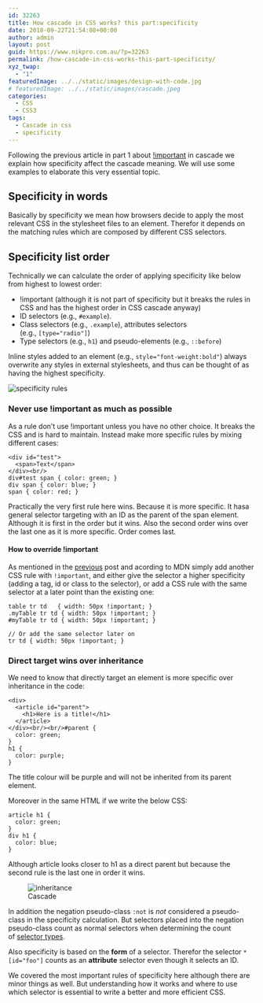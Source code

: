 ```yaml
---
id: 32263
title: How cascade in CSS works? this part:specificity
date: 2018-09-22T21:54:08+00:00
author: admin
layout: post
guid: https://www.nikpro.com.au/?p=32263
permalink: /how-cascade-in-css-works-this-part-specificity/
xyz_twap:
  - "1"
featuredImage: ../../static/images/design-with-code.jpg
# featuredImage: ../../static/images/cascade.jpeg
categories:
  - CSS
  - CSS3
tags:
  - Cascade in css
  - specificity
---
```

Following the previous article in part 1 about [!important](https://www.nikpro.com.au/how-cascade-in-css-works-this-part-important/) in cascade we explain how specificity affect the cascade meaning. We will use some examples to elaborate this very essential topic.

## Specificity in words

Basically by specificity we mean how browsers decide to apply the most relevant CSS in the stylesheet files to an element. Therefor it depends on the matching rules which are composed by different CSS selectors.

## Specificity list order

Technically we can calculate the order of applying specificity like below from highest to lowest order:

  * !important (although it is not part of specificity but it breaks the rules in CSS and has the highest order in CSS cascade anyway)
  * ID selectors (e.g., `#example`).
  * Class selectors (e.g., `.example`), attributes selectors (e.g., `[type="radio"]`) 
  * Type selectors (e.g., `h1`) and pseudo-elements (e.g., `::before`)

Inline styles added to an element (e.g., `style="font-weight:bold"`) always overwrite any styles in external stylesheets, and thus can be thought of as having the highest specificity.


<img src="https://www.nikpro.com.auspecificity1.png" alt="specificity rules" class="wp-image-32265" srcset="https://testgatsby.localspecificity1.png 712w, https://testgatsby.localspecificity1-300x126.png 300w" sizes="(max-width: 712px) 100vw, 712px" /> 
 

### Never use !important as much as possible

As a rule don&#8217;t use !important unless you have no other choice. It breaks the CSS and is hard to maintain. Instead make more specific rules by mixing different cases:


```
<div id="test">
  <span>Text</span>
</div><br/>
div#test span { color: green; }
div span { color: blue; }
span { color: red; }
```


Practically the very first rule here wins. Because it is more specific. It hasa general selector targeting with an ID as the parent of the span element. Although it is first in the order but it wins. Also the second order wins over the last one as it is more specific. Order comes last.

#### How to override !important

As mentioned in the [previous](https://www.nikpro.com.au/how-cascade-in-css-works-this-part-important/) post and acording to MDN simply add another CSS rule with `!important`, and either give the selector a higher specificity (adding a tag, id or class to the selector), or add a CSS rule with the same selector at a later point than the existing one:


```
table tr td   { width: 50px !important; }
.myTable tr td { width: 50px !important; }
#myTable tr td { width: 50px !important; }

// Or add the same selector later on
tr td { width: 50px !important; }

```


### Direct target wins over inheritance

We need to know that directly target an element is more specific over inheritance in the code:


```
<div>
  <article id="parent">
    <h1>Here is a title!</h1>
  </article>
</div><br/><br/>#parent {
  color: green;
}
h1 {
  color: purple;
}
```


The title colour will be purple and will not be inherited from its parent element.

Moreover in the same HTML if we write the below CSS:


```
article h1 {
  color: green;
}
div h1 {
  color: blue;
}
```


Although article looks closer to h1 as a direct parent but because the second rule is the last one in order it wins.

<div class="wp-block-image">
  <figure class="aligncenter"><img src="https://www.nikpro.com.auineritance.jpg" alt="inheritance" class="wp-image-32268" srcset="https://testgatsby.localineritance.jpg 1920w, https://testgatsby.localineritance-300x169.jpg 300w, https://testgatsby.localineritance-768x432.jpg 768w, https://testgatsby.localineritance-1024x576.jpg 1024w, https://testgatsby.localineritance-1568x882.jpg 1568w" sizes="(max-width: 1920px) 100vw, 1920px" /><figcaption>Cascade</figcaption>

</div>

In addition the negation pseudo-class `:not` is _not_ considered a pseudo-class in the specificity calculation. But selectors placed into the negation pseudo-class count as normal selectors when determining the count of [selector types](https://developer.mozilla.org/en-US/docs/Web/CSS/Specificity#Selector_Types).

Also specificity is based on the **form** of a selector. Therefor the selector `*[id="foo"]` counts as an **attribute** selector even though it selects an ID.

We covered the most important rules of specificity here although there are minor things as well. But understanding how it works and where to use which selector is essential to write a better and more efficient CSS.